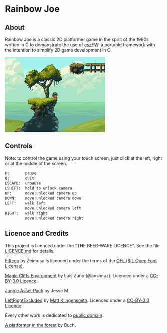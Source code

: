 # Rainbow Joe

## About

Rainbow Joe is a classic 2D platformer game in the spirit of the 1990s
written in C to demonstrate the use of
[eszFW](https://github.com/mupfelofen-de/eszFW): a portable framework
with the intention to simplify 2D game development in C.

[![Rainbow Joe](.media/scrshot-tn.png)](.media/scrshot.png?raw=true
"Rainbow Joe")

## Controls

Note: to control the game using your touch screen, just click at the
left, right or at the middle of the screen.

```
P:       pause
Q:       quit
ESCAPE:  unpause
LSHIFT:  hold to unlock camera
UP:      move unlocked camera up
DOWN:    move unlocked camera down
LEFT:    walk left
         move unlocked camera left
RIGHT:   walk right
         move unlocked camera right
```

## Licence and Credits

This project is licenced under the "THE BEER-WARE LICENCE".  See the
file [LICENCE.md](../../LICENCE.md) for details.

[Fifteen](https://fontlibrary.org/en/font/fifteen) by Zeimusu is
licenced under the terms of the [OFL (SIL Open Font
License)](https://scripts.sil.org/cms/scripts/page.php?site_id=nrsi&id=OFL).

[Magic Cliffs
Environment](http://pixelgameart.org/web/portfolio/magic-cliffs-environment/)
by Luis Zuno (@ansimuz).  Licenced under a [CC-BY-3.0
Licence](http://creativecommons.org/licenses/by/3.0/).

[Jungle Asset Pack](https://jesse-m.itch.io/jungle-pack) by Jesse M.

[LeftRightExcluded](https://soundcloud.com/bleakprospects/leftrightexcluded)
by [Matt Klingensmith](http://www.matthewklingensmith.com/).  Licenced
under a [CC-BY-3.0
Licence](http://creativecommons.org/licenses/by/3.0/).

Every other work is dedicated to [public
domain](https://creativecommons.org/publicdomain/zero/1.0/):

[A platformer in the
forest](https://opengameart.org/content/a-platformer-in-the-forest) by
Buch.
